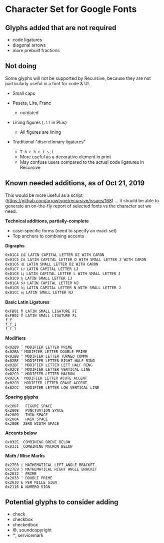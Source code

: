 # Character Set for Google Fonts 

## Glyphs added that are not required

- code ligatures
- diagonal arrows
- more prebuilt fractions

## Not doing

Some glyphs will not be supported by Recursive, because they are not particularly useful in a font for code & UI. 

- Small caps

- Peseta, Lira, Franc
  - outdated

- Lining figures (`.lf` in Plus)
  - All figures are lining

- Traditional "discretionary ligatures"
  - `T_h c_h c_t s_t`
  - More useful as a decorative element in print
  - May confuse users compared to the actual code ligatures in Recursive


## Known needed additions, as of Oct 21, 2019

This would be more useful as a script (https://github.com/arrowtype/recursive/issues/168) ... it should be able to generate an on-the-fly report of selected fonts vs the character set we need.

**Technical additions, partially-complete**
- case-specific forms (need to specify an exact set)
- Top anchors to combining accents

**Digraphs**
```
0x01C4 Ǆ LATIN CAPITAL LETTER DZ WITH CARON
0x01C5 ǅ LATIN CAPITAL LETTER D WITH SMALL LETTER Z WITH CARON
0x01C6 ǆ LATIN SMALL LETTER DZ WITH CARON
0x01C7 Ǉ LATIN CAPITAL LETTER LJ
0x01C8 ǈ LATIN CAPITAL LETTER L WITH SMALL LETTER J
0x01C9 ǉ LATIN SMALL LETTER LJ
0x01CA Ǌ LATIN CAPITAL LETTER NJ
0x01CB ǋ LATIN CAPITAL LETTER N WITH SMALL LETTER J
0x01CC ǌ LATIN SMALL LETTER NJ
```

**Basic Latin Ligatures**
```
0xFB01 ﬁ LATIN SMALL LIGATURE FI
0xFB02 ﬂ LATIN SMALL LIGATURE FL
f_f
f_f_i
f_f_l
```

**Modifiers**
```
0x02B9 ʹ MODIFIER LETTER PRIME
0x02BA ʺ MODIFIER LETTER DOUBLE PRIME
0x02BB ʻ MODIFIER LETTER TURNED COMMA
0x02BE ʾ MODIFIER LETTER RIGHT HALF RING
0x02BF ʿ MODIFIER LETTER LEFT HALF RING
0x02C8 ˈ MODIFIER LETTER VERTICAL LINE
0x02C9 ˉ MODIFIER LETTER MACRON
0x02CA ˊ MODIFIER LETTER ACUTE ACCENT
0x02CB ˋ MODIFIER LETTER GRAVE ACCENT
0x02CC ˌ MODIFIER LETTER LOW VERTICAL LINE
```

**Spacing glyphs**
```
0x2007   FIGURE SPACE
0x2008   PUNCTUATION SPACE
0x2009   THIN SPACE
0x200A   HAIR SPACE
0x200B ​ ZERO WIDTH SPACE
```

**Accents below**
```
0x032E ̮ COMBINING BREVE BELOW
0x0331 ̱ COMBINING MACRON BELOW
```

**Math / Misc Marks**
```
0x27E8 ⟨ MATHEMATICAL LEFT ANGLE BRACKET
0x27E9 ⟩ MATHEMATICAL RIGHT ANGLE BRACKET
0x2032 ′ PRIME
0x2033 ″ DOUBLE PRIME
0x2030 ‰ PER MILLE SIGN
0x2116 № NUMERO SIGN
```


## Potential glyphs to consider adding

- check
- checkbox
- checkedbox
- ℗, soundcopyright
- ℠, servicemark